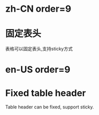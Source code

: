 # zh-CN order=9

# 固定表头

表格可以固定表头,支持sticky方式

# en-US order=9

# Fixed table header

Table header can be fixed, support sticky.
